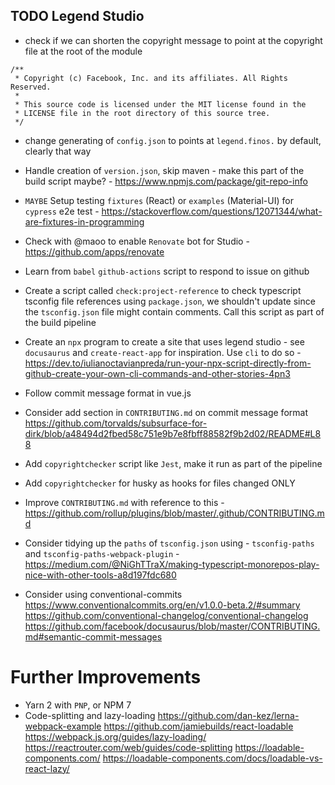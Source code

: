 ## TODO Legend Studio

- check if we can shorten the copyright message to point at the copyright file at the root of the module

```
/**
 * Copyright (c) Facebook, Inc. and its affiliates. All Rights Reserved.
 *
 * This source code is licensed under the MIT license found in the
 * LICENSE file in the root directory of this source tree.
 */
```

- change generating of `config.json` to points at `legend.finos.` by default, clearly that way
- Handle creation of `version.json`, skip maven - make this part of the build script maybe? - https://www.npmjs.com/package/git-repo-info
- `MAYBE` Setup testing `fixtures` (React) or `examples` (Material-UI) for `cypress` e2e test - https://stackoverflow.com/questions/12071344/what-are-fixtures-in-programming
- Check with @maoo to enable `Renovate` bot for Studio - https://github.com/apps/renovate
- Learn from `babel` `github-actions` script to respond to issue on github
- Create a script called `check:project-reference` to check typescript tsconfig file references using `package.json`, we shouldn't update since the `tsconfig.json` file might contain comments. Call this script as part of the build pipeline
- Create an `npx` program to create a site that uses legend studio - see `docusaurus` and `create-react-app` for inspiration. Use `cli` to do so - https://dev.to/iulianoctavianpreda/run-your-npx-script-directly-from-github-create-your-own-cli-commands-and-other-stories-4pn3
- Follow commit message format in vue.js
- Consider add section in `CONTRIBUTING.md` on commit message format
  https://github.com/torvalds/subsurface-for-dirk/blob/a48494d2fbed58c751e9b7e8fbff88582f9b2d02/README#L88
- Add `copyrightchecker` script like `Jest`, make it run as part of the pipeline
- Add `copyrightchecker` for husky as hooks for files changed ONLY
- Improve `CONTRIBUTING.md` with reference to this - https://github.com/rollup/plugins/blob/master/.github/CONTRIBUTING.md

- Consider tidying up the `paths` of `tsconfig.json` using - `tsconfig-paths` and `tsconfig-paths-webpack-plugin` - https://medium.com/@NiGhTTraX/making-typescript-monorepos-play-nice-with-other-tools-a8d197fdc680
- Consider using conventional-commits
  https://www.conventionalcommits.org/en/v1.0.0-beta.2/#summary
  https://github.com/conventional-changelog/conventional-changelog
  https://github.com/facebook/docusaurus/blob/master/CONTRIBUTING.md#semantic-commit-messages

# Further Improvements

- Yarn 2 with `PNP`, or NPM 7
- Code-splitting and lazy-loading
  https://github.com/dan-kez/lerna-webpack-example
  https://github.com/jamiebuilds/react-loadable
  https://webpack.js.org/guides/lazy-loading/
  https://reactrouter.com/web/guides/code-splitting
  https://loadable-components.com/
  https://loadable-components.com/docs/loadable-vs-react-lazy/
